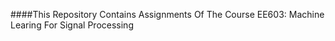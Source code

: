 ####This Repository Contains Assignments Of The Course EE603: Machine Learing For Signal Processing
